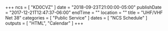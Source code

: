 +++
ncs = [ "KD0CVZ" ]
date = "2018-09-23T21:00:00-05:00"
publishDate = "2017-12-21T12:47:37-06:00"
endTime = ""
location = ""
title = "UHF/VHF Net 38"
categories = [ "Public Service" ]
dates = [ "NCS Schedule" ]
outputs = [ "HTML", "Calendar" ]
+++
